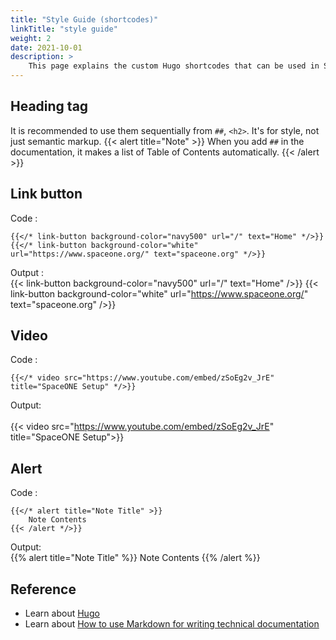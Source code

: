 ```yaml
---
title: "Style Guide (shortcodes)"
linkTitle: "style guide"
weight: 2
date: 2021-10-01
description: >
    This page explains the custom Hugo shortcodes that can be used in SpaceONE Markdown documentation.
---
```


## Heading tag
It is recommended to use them sequentially from `##`, `<h2>`. It's for style, not just semantic markup.
{{< alert title="Note" >}}
When you add `##` in the documentation, it makes a list of Table of Contents automatically.
{{< /alert >}}

## Link button
Code :
```go-html-template
{{</* link-button background-color="navy500" url="/" text="Home" */>}}
{{</* link-button background-color="white" url="https://www.spaceone.org/" text="spaceone.org" */>}}
```

Output : <br>
{{< link-button background-color="navy500" url="/" text="Home" />}}
{{< link-button background-color="white" url="https://www.spaceone.org/" text="spaceone.org" />}}

## Video
Code :
```go-html-template
{{</* video src="https://www.youtube.com/embed/zSoEg2v_JrE" title="SpaceONE Setup" */>}}
```

Output: <br><br>
{{< video src="https://www.youtube.com/embed/zSoEg2v_JrE" title="SpaceONE Setup">}}

## Alert
Code :
```go-html-template
{{</* alert title="Note Title" >}}
	Note Contents
{{< /alert */>}}
```

Output: <br>
{{% alert title="Note Title" %}}
Note Contents
{{% /alert %}}

## Reference
* Learn about [Hugo](https://gohugo.io/)
* Learn about [How to use Markdown for writing technical documentation](https://experienceleague.adobe.com/docs/contributor/contributor-guide/writing-essentials/markdown.html?lang=en)
